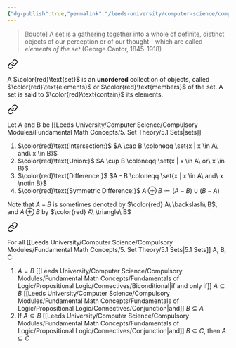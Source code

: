 ```yaml
---
{"dg-publish":true,"permalink":"/leeds-university/computer-science/compulsory-modules/fundamental-math-concepts/5-set-theory/5-set-theory/"}
---
```


>[!quote] 
>A set is a gathering together into a whole of definite, distinct objects of our perception or of our thought - which are called *elements of the set*
>(George Cantor, 1845-1918)


<div class="transclusion internal-embed is-loaded"><a class="markdown-embed-link" href="/leeds-university/computer-science/compulsory-modules/fundamental-math-concepts/5-set-theory/definitions/definition-5-1-sets/" aria-label="Open link"><svg xmlns="http://www.w3.org/2000/svg" width="24" height="24" viewBox="0 0 24 24" fill="none" stroke="currentColor" stroke-width="2" stroke-linecap="round" stroke-linejoin="round" class="svg-icon lucide-link"><path d="M10 13a5 5 0 0 0 7.54.54l3-3a5 5 0 0 0-7.07-7.07l-1.72 1.71"></path><path d="M14 11a5 5 0 0 0-7.54-.54l-3 3a5 5 0 0 0 7.07 7.07l1.71-1.71"></path></svg></a><div class="markdown-embed">




A $\color{red}\text{set}$ is an **unordered** collection of objects, called $\color{red}\text{elements}$ or $\color{red}\text{members}$ of the set. A set is said to $\color{red}\text{contain}$ its elements.


</div></div>


<div class="transclusion internal-embed is-loaded"><a class="markdown-embed-link" href="/leeds-university/computer-science/compulsory-modules/fundamental-math-concepts/5-set-theory/definitions/definition-5-19-set-operations/" aria-label="Open link"><svg xmlns="http://www.w3.org/2000/svg" width="24" height="24" viewBox="0 0 24 24" fill="none" stroke="currentColor" stroke-width="2" stroke-linecap="round" stroke-linejoin="round" class="svg-icon lucide-link"><path d="M10 13a5 5 0 0 0 7.54.54l3-3a5 5 0 0 0-7.07-7.07l-1.72 1.71"></path><path d="M14 11a5 5 0 0 0-7.54-.54l-3 3a5 5 0 0 0 7.07 7.07l1.71-1.71"></path></svg></a><div class="markdown-embed">




Let A and B be [[Leeds University/Computer Science/Compulsory Modules/Fundamental Math Concepts/5. Set Theory/5.1 Sets\|sets]]
1. $\color{red}\text{Intersection:}$  $A \cap B \coloneqq \set{x | x \in A\ and\ x \in B}$
2. $\color{red}\text{Union:}$ $A \cup B \coloneqq \set{x | x \in A\ or\ x \in B}$
3. $\color{red}\text{Difference:}$ $A - B \coloneqq \set{x | x \in A\ and\ x \notin B}$
4. $\color{red}\text{Symmetric Difference:}$ $A \oplus B \coloneqq (A - B) \cup (B - A)$

Note that $A - B$ is sometimes denoted by $\color{red} A\ \backslash\ B$,
and $A \oplus B$ by $\color{red} A\ \triangle\ B$


</div></div>


<div class="transclusion internal-embed is-loaded"><a class="markdown-embed-link" href="/leeds-university/computer-science/compulsory-modules/fundamental-math-concepts/5-set-theory/theorems/theorem-5-9/" aria-label="Open link"><svg xmlns="http://www.w3.org/2000/svg" width="24" height="24" viewBox="0 0 24 24" fill="none" stroke="currentColor" stroke-width="2" stroke-linecap="round" stroke-linejoin="round" class="svg-icon lucide-link"><path d="M10 13a5 5 0 0 0 7.54.54l3-3a5 5 0 0 0-7.07-7.07l-1.72 1.71"></path><path d="M14 11a5 5 0 0 0-7.54-.54l-3 3a5 5 0 0 0 7.07 7.07l1.71-1.71"></path></svg></a><div class="markdown-embed">




For all [[Leeds University/Computer Science/Compulsory Modules/Fundamental Math Concepts/5. Set Theory/5.1 Sets\|5.1 Sets]] A, B, C:
1. $A=B$ [[Leeds University/Computer Science/Compulsory Modules/Fundamental Math Concepts/Fundamentals of Logic/Propositional Logic/Connectives/Biconditional\|if and only if]] $A \subseteq B$ [[Leeds University/Computer Science/Compulsory Modules/Fundamental Math Concepts/Fundamentals of Logic/Propositional Logic/Connectives/Conjunction\|and]] $B \subseteq A$
2. If $A \subseteq B$ [[Leeds University/Computer Science/Compulsory Modules/Fundamental Math Concepts/Fundamentals of Logic/Propositional Logic/Connectives/Conjunction\|and]] $B \subseteq C$, then $A \subseteq C$


</div></div>

